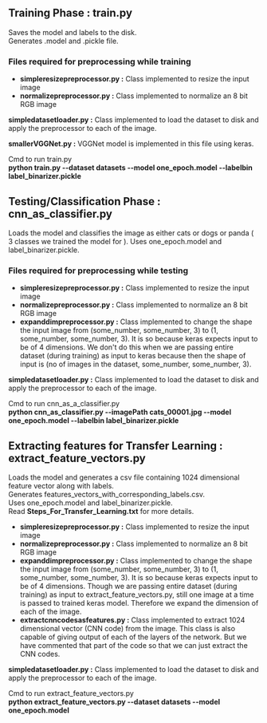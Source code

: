 <h2> Training Phase : train.py</h2>

Saves the model and labels to the disk.<br> Generates .model and .pickle file.

<h3> Files required for preprocessing while training </h3>

<ul> 
<li><b>simpleresizepreprocessor.py :</b> 
Class implemented to resize the input image
</li>
<li><b>normalizepreprocessor.py :</b> 
Class implemented to normalize an 8 bit RGB image
</li>
</ul>

<b>simpledatasetloader.py :</b>
Class implemented to load the dataset to disk and apply the preprocessor to each of the image.

<b>smallerVGGNet.py :</b>
VGGNet model is implemented in this file using keras.


Cmd to run train.py <br>
<b>python train.py --dataset datasets --model one_epoch.model --labelbin label_binarizer.pickle</b>

<h2> Testing/Classification Phase : cnn_as_classifier.py </h2>

Loads the model and classifies the image as either cats or dogs or panda ( 3 classes we trained the model for ). Uses one_epoch.model and label_binarizer.pickle.

<h3> Files required for preprocessing while testing </h3>

<ul> 
<li><b>simpleresizepreprocessor.py :</b> 
Class implemented to resize the input image
</li>
<li><b>normalizepreprocessor.py :</b> 
Class implemented to normalize an 8 bit RGB image
</li>
<li><b>expanddimpreprocessor.py :</b>
Class implemented to change the shape the input image from (some_number, some_number, 3) to (1, some_number, some_number, 3).
It is so because keras expects input to be of 4 dimensions. We don't do this when we are passing entire dataset (during training) as input to keras because then the shape of input is (no of images in the dataset, some_number, some_number, 3). 
</li>
</ul>

<b>simpledatasetloader.py :</b>
Class implemented to load the dataset to disk and apply the preprocessor to each of the image.

Cmd to run cnn_as_a_classifier.py <br>
<b>python cnn_as_classifier.py --imagePath cats_00001.jpg --model one_epoch.model --labelbin label_binarizer.pickle</b>

<h2> Extracting features for Transfer Learning : extract_feature_vectors.py </h2>

Loads the model and generates a csv file containing 1024 dimensional feature vector along with labels.<br> Generates features_vectors_with_corresponding_labels.csv.<br> Uses one_epoch.model and label_binarizer.pickle.<br>
Read <b>Steps_For_Transfer_Learning.txt</b> for more details.

<ul> 
<li><b>simpleresizepreprocessor.py :</b> 
Class implemented to resize the input image
</li>
<li><b>normalizepreprocessor.py :</b> 
Class implemented to normalize an 8 bit RGB image
</li>
<li><b>expanddimpreprocessor.py :</b>
Class implemented to change the shape the input image from (some_number, some_number, 3) to (1, some_number, some_number, 3).
It is so because keras expects input to be of 4 dimensions. Though we are passing entire dataset (during training) as input to extract_feature_vectors.py, still one image at a time is passed to trained keras model. Therefore we expand the dimension of each of the image.
</li>
<li><b>extractcnncodesasfeatures.py :</b>
Class implemented to extract 1024 dimensional vector (CNN code) from the image. This class is also capable of giving output of each of the layers of the network. But we have commented that part of the code so that we can just extract the CNN codes.
</li>
</ul>

<b>simpledatasetloader.py :</b>
Class implemented to load the dataset to disk and apply the preprocessor to each of the image.

Cmd to run extract_feature_vectors.py <br>
<b>python extract_feature_vectors.py --dataset datasets --model one_epoch.model</b>
